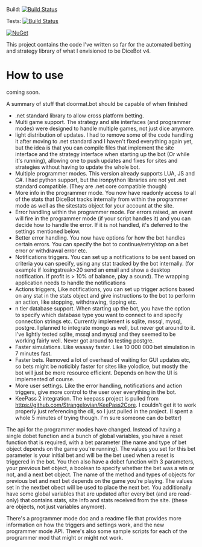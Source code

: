 Build: [![Build Status](https://eugenebotma.visualstudio.com/seuntjie900/_apis/build/status%2FGambler.Bot.AutoBet?repoName=Seuntjie900%2FGambler.Bot.AutoBet&branchName=master&stageName=Build)](https://eugenebotma.visualstudio.com/seuntjie900/_build/latest?definitionId=3&repoName=Seuntjie900%2FGambler.Bot.AutoBet&branchName=master)

Tests: [![Build Status](https://eugenebotma.visualstudio.com/seuntjie900/_apis/build/status%2FGambler.Bot.AutoBet?repoName=Seuntjie900%2FGambler.Bot.AutoBet&branchName=master&stageName=Test)](https://eugenebotma.visualstudio.com/seuntjie900/_build/latest?definitionId=3&repoName=Seuntjie900%2FGambler.Bot.AutoBet&branchName=master)

[![NuGet](https://img.shields.io/nuget/v/Doormat.Bot.svg)](https://www.nuget.org/packages/Doormat.Bot/)


This project contains the code I've written so far for the automated betting and strategy library of what I envisioned to be DiceBot v4. 

# How to use
coming soon.




A summary of stuff that doormat.bot should be capable of when finished

- .net standard library to allow cross platform betting.
- Multi game support. The strategy and site interfaces (and programmer modes) were designed to handle multiple games, not just dice anymore.
- light distribution of updates. I had to remove some of the code handling it after moving to .net standard and I haven't fixed everything again yet, but the idea is that you can compile files that implement the site interface and the strategy interface when starting up the bot (Or while it's running), allowing one to push updates and fixes for sites and strategies without having to update the whole bot.
- Multiple programmer modes. This version already supports LUA, JS and C#. I had python support, but the ironpython libraries are not yet .net standard compatible. (They are .net core compatible though)
- More info in the programmer mode. You now have readonly access to all of the stats that DiceBot tracks internally from within the programmer mode as well as the sitestats object for your account at the site.
- Error handling within the programmer mode. For errors raised, an event will fire in the programmer mode (if your script handles it) and you can decide how to handle the error. If it is not handled, it's deferred to the settings mentioned below.
- Better error handling. You now have options for how the bot handles certain errors. You can specify the bot to continue/retry/stop on a bet error or withdrawal error etc.
- Notifications triggers. You can set up a notifications to be sent based on criteria you can specify, using any stat tracked by the bot internally. (for example if losingstreak>20 send an email and show a desktop notification. If profit is > 10% of balance, play a sound). The wrapping application needs to handle the notifications
- Actions triggers, Like notifications, you can set up trigger actions based on any stat in the stats object and give instructions to the bot to perform an action, like stopping, withdrawing, tipping etc.
- n tier database support. When starting up the bot, you have the option to specify which database type you want to connect to and specify connection strings etc. Currently implement is sqlite, mssql, mysql, postgre. I planned to integrate mongo as well, but never got around to it. I've lightly tested sqlite, mssql and mysql and they seemed to be working fairly well. Never got around to testing postgre.
- Faster simulations. Like waaaay faster. Like 10 000 000 bet simulation in 7 minutes fast.
- Faster bets. Removed a lot of overhead of waiting for GUI updates etc, so bets might be noticibly faster for sites like yolodice, but mostly the bot will just be more resource efficient. Depends on how the UI is implemented of course.
- More user settings. Like the error handling, notifications and action triggers, give more control to the user over everything in the bot.
- KeePass 2 integration. The keepass project is pulled from https://github.com/Strangelovian/KeePass2Core. I couldn't get it to work properly just referencing the dll, so I just pulled in the project. (I spent a whole 5 minutes of trying though. I'm sure someone can do better)

The api for the programmer modes have changed. Instead of having a single dobet function and a bunch of global variables, you have a reset function that is required, with a bet parameter (the name and type of bet object depends on the game you're running). The values you set for this bet parameter is your initial bet and will be the bet used when a reset is triggered in the bot. You then also have a dobet function with 3 parameters, your previous bet object, a boolean to specify whether the bet was a win or not, and a next bet object. The name of the method and types of objects for previous bet and next bet depends on the game you're playing. The values set in the nextbet obect will be used to place the next bet. You additionally have some global variables that are updated after every bet (and are read-only) that contains stats, site info and stats received from the site. (these are objects, not just variables anymore).

There's a programmer mode doc and a readme file that provides more information on how the triggers and settings work, and the new programmer mode API. There's also some sample scripts for each of the programmer mod that might or might not work.